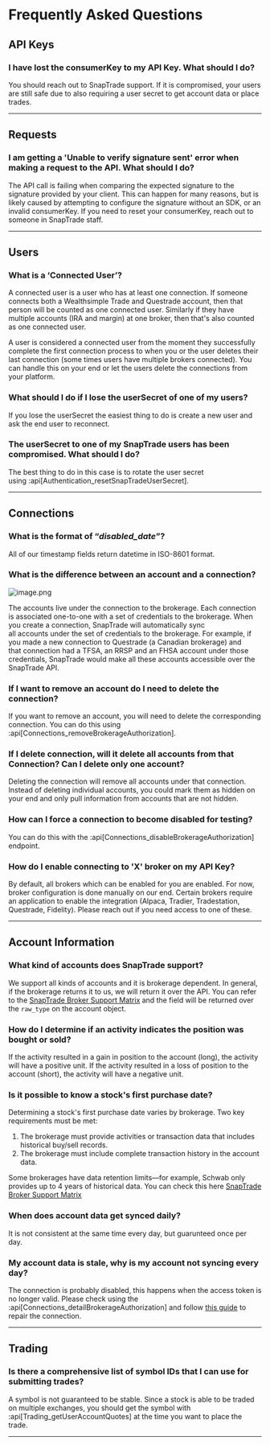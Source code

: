 # Frequently Asked Questions

## API Keys

### I have lost the consumerKey to my API Key. What should I do?

You should reach out to SnapTrade support. If it is compromised, your users are still safe due to also requiring a user secret to get account data or place trades.

---

## Requests

### I am getting a 'Unable to verify signature sent' error when making a request to the API. What should I do?

The API call is failing when comparing the expected signature to the signature provided by your client. This can happen for many reasons, but is likely caused by attempting to configure the signature without an SDK, or an invalid consumerKey. If you need to reset your consumerKey, reach out to someone in SnapTrade staff.

---

## Users

### What is a ‘Connected User’?

A connected user is a user who has at least one connection. If someone connects both a Wealthsimple Trade and Questrade account, then that person will be counted as one connected user. Similarly if they have multiple accounts (IRA and margin) at one broker, then that's also counted as one connected user.

A user is considered a connected user from the moment they successfully complete the first connection process to when you or the user deletes their last connection (some times users have multiple brokers connected). You can handle this on your end or let the users delete the connections from your platform.

### What should I do if I lose the userSecret of one of my users?

If you lose the userSecret the easiest thing to do is create a new user and ask the end user to reconnect.

### **The userSecret to one of my SnapTrade users has been compromised. What should I do?**

The best thing to do in this case is to rotate the user secret using :api[Authentication_resetSnapTradeUserSecret].

---

## Connections

### What is the format of “*disabled_date*”?

All of our timestamp fields return datetime in ISO-8601 format.

### What is the difference between an account and a connection?

![image.png](attachment:738d81dc-a7b9-4db1-ac34-ccb082f159f9:image.png)

The accounts live under the connection to the brokerage. Each connection is associated one-to-one with a set of credentials to the brokerage. When you create a connection, SnapTrade will automatically sync all accounts under the set of credentials to the brokerage. For example, if you made a new connection to Questrade (a Canadian brokerage) and that connection had a TFSA, an RRSP and an FHSA account under those credentials, SnapTrade would make all these accounts accessible over the SnapTrade API.

### If I want to remove an account do I need to delete the connection?

If you want to remove an account, you will need to delete the corresponding connection. You can do this using :api[Connections_removeBrokerageAuthorization].

### If I delete connection, will it delete all accounts from that Connection? Can I delete only one account?

Deleting the connection will remove all accounts under that connection. Instead of deleting individual accounts, you could mark them as hidden on your end and only pull information from accounts that are not hidden.

### How can I force a connection to become disabled for testing?

You can do this with the :api[Connections_disableBrokerageAuthorization] endpoint.

### How do I enable connecting to 'X' broker on my API Key?

By default, all brokers which can be enabled for you are enabled. For now, broker configuration is done manually on our end. Certain brokers require an application to enable the integration (Alpaca, Tradier, Tradestation, Questrade, Fidelity). Please reach out if you need access to one of these.

---

## Account Information

### What kind of accounts does SnapTrade support?

We support all kinds of accounts and it is brokerage dependent. In general, if the brokerage returns it to us, we will return it over the API. You can refer to the [SnapTrade Broker Support Matrix](https://snaptrade.notion.site/brokerages) and the field will be returned over the `raw_type` on the account object.

### How do I determine if an activity indicates the position was bought or sold?

If the activity resulted in a gain in position to the account (long), the activity will have a positive unit. If the activity resulted in a loss of position to the account (short), the activity will have a negative unit.

### Is it possible to know a stock's first purchase date?

Determining a stock's first purchase date varies by brokerage. Two key requirements must be met:

1. The brokerage must provide activities or transaction data that includes historical buy/sell records.
2. The brokerage must include complete transaction history in the account data.

Some brokerages have data retention limits—for example, Schwab only provides up to 4 years of historical data. You can check this here [SnapTrade Broker Support Matrix](https://snaptrade.notion.site/brokerages)

### When does account data get synced daily?

It is not consistent at the same time every day, but guarunteed once per day.

### My account data is stale, why is my account not syncing every day?

The connection is probably disabled, this happens when the access token is no longer valid. Please check using the :api[Connections_detailBrokerageAuthorization] and follow [this guide](https://docs.snaptrade.com/docs/fix-broken-connections) to repair the connection.

---

## Trading

### Is there a comprehensive list of symbol IDs that I can use for submitting trades?

A symbol is not guaranteed to be stable. Since a stock is able to be traded on multiple exchanges, you should get the symbol with :api[Trading_getUserAccountQuotes] at the time you want to place the trade.

---
